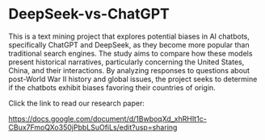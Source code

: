 # DeepSeek-vs-ChatGPT
This is a text mining project that explores potential biases in AI chatbots, specifically ChatGPT and DeepSeek, as they become more popular than traditional search engines.
The study aims to compare how these models present historical narratives, particularly concerning the United States, China, and their interactions.
By analyzing responses to questions about post-World War II history and global issues,
the project seeks to determine if the chatbots exhibit biases favoring their countries of origin.

Click the link to read our research paper:

https://docs.google.com/document/d/1BwboqXd_xhRHIt1c-CBux7FmoQXo350jPbbLSuOfiLs/edit?usp=sharing
